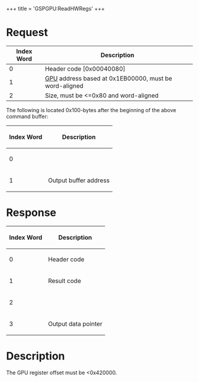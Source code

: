 +++
title = 'GSPGPU:ReadHWRegs'
+++

# Request

| Index Word | Description                                                             |
|------------|-------------------------------------------------------------------------|
| 0          | Header code \[0x00040080\]                                              |
| 1          | [GPU](GPU "wikilink") address based at 0x1EB00000, must be word-aligned |
| 2          | Size, must be \<=0x80 and word-aligned                                  |

The following is located 0x100-bytes after the beginning of the above
command buffer:

<table>
<thead>
<tr class="header">
<th><p>Index Word</p></th>
<th><p>Description</p></th>
</tr>
</thead>
<tbody>
<tr class="odd">
<td><p>0</p></td>
<td></td>
</tr>
<tr class="even">
<td><p>1</p></td>
<td><p>Output buffer address</p></td>
</tr>
</tbody>
</table>

# Response

<table>
<thead>
<tr class="header">
<th><p>Index Word</p></th>
<th><p>Description</p></th>
</tr>
</thead>
<tbody>
<tr class="odd">
<td><p>0</p></td>
<td><p>Header code</p></td>
</tr>
<tr class="even">
<td><p>1</p></td>
<td><p>Result code</p></td>
</tr>
<tr class="odd">
<td><p>2</p></td>
<td></td>
</tr>
<tr class="even">
<td><p>3</p></td>
<td><p>Output data pointer</p></td>
</tr>
</tbody>
</table>

# Description

The GPU register offset must be \<0x420000.